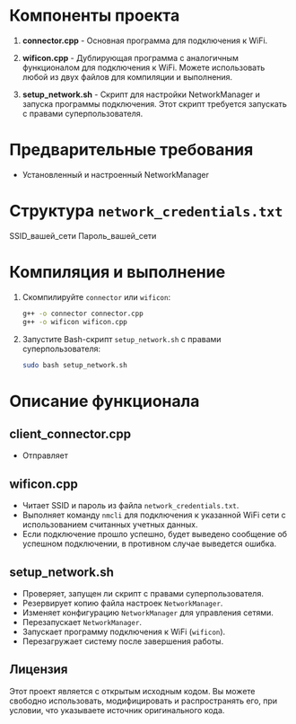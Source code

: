 # Компоненты проекта

1. **connector.cpp** - Основная программа для подключения к WiFi.

2. **wificon.cpp** - Дублирующая программа с аналогичным функционалом для подключения к WiFi. Можете использовать любой из двух файлов для компиляции и выполнения.

3. **setup_network.sh** - Скрипт для настройки NetworkManager и запуска программы подключения. Этот скрипт требуется запускать с правами суперпользователя.

# Предварительные требования

- Установленный и настроенный NetworkManager

# Структура `network_credentials.txt`

SSID_вашей_сети
Пароль_вашей_сети


# Компиляция и выполнение

1. Скомпилируйте `connector` или `wificon`:

   ```bash
   g++ -o connector connector.cpp
   g++ -o wificon wificon.cpp
   ```

2. Запустите Bash-скрипт `setup_network.sh` с правами суперпользователя:

   ```bash
   sudo bash setup_network.sh
   ```

# Описание функционала

## client_connector.cpp 

- Отправляет
  
## wificon.cpp

- Читает SSID и пароль из файла `network_credentials.txt`.
- Выполняет команду `nmcli` для подключения к указанной WiFi сети  с использованием считанных учетных данных.
- Если подключение прошло успешно, будет выведено сообщение об успешном подключении, в противном случае выведется ошибка.

## setup_network.sh

- Проверяет, запущен ли скрипт с правами суперпользователя.
- Резервирует копию файла настроек `NetworkManager`.
- Изменяет конфигурацию `NetworkManager` для управления сетями.
- Перезапускает `NetworkManager`.
- Запускает программу подключения к WiFi (`wificon`).
- Перезагружает систему после завершения работы.
  
## Лицензия

Этот проект является с открытым исходным кодом. Вы можете свободно использовать, модифицировать и распространять его, при условии, что указываете источник оригинального кода.
